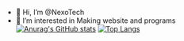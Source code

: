 - 👋 Hi, I’m @NexoTech
- 👀 I’m interested in Making website and programs
[![Anurag's GitHub stats](https://github-readme-stats.vercel.app/api?username=FlejkTech)](https://github.com/anuraghazra/github-readme-stats)
[![Top Langs](https://github-readme-stats.vercel.app/api/top-langs/?username=FlejkTech&layout=compact)](https://github.com/anuraghazra/github-readme-stats)
